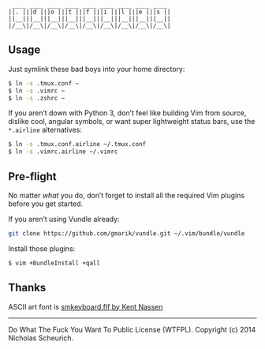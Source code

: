 ```
 ____ ____ ____ ____ ____ ____ ____ ____ ____ 
||. |||d |||o |||t |||f |||i |||l |||e |||s ||
||__|||__|||__|||__|||__|||__|||__|||__|||__||
|/__\|/__\|/__\|/__\|/__\|/__\|/__\|/__\|/__\|
```

Usage
-----

Just symlink these bad boys into your home directory:

```bash
$ ln -s .tmux.conf ~
$ ln -s .vimrc ~
$ ln -s .zshrc ~
```

If you aren’t down with Python 3, don’t feel like building Vim from source, dislike cool, angular symbols, or want super lightweight status bars, use the `*.airline` alternatives:

```bash
$ ln -s .tmux.conf.airline ~/.tmux.conf
$ ln -s .vimrc.airline ~/.vimrc
```

Pre-flight
---------

No matter *what* you do, don’t forget to install all the required Vim plugins before you get started.

If you aren’t using Vundle already:
```bash
git clone https://github.com/gmarik/vundle.git ~/.vim/bundle/vundle
```

Install those plugins:

```bash
$ vim +BundleInstall +qall
```

Thanks
------
ASCII art font is [smkeyboard.flf by Kent Nassen](http://www.forkable.eu/utils/fonts/figlet/smkeyboard.flf)

---

Do What The Fuck You Want To Public License (WTFPL). Copyright (c) 2014 Nicholas Scheurich.
